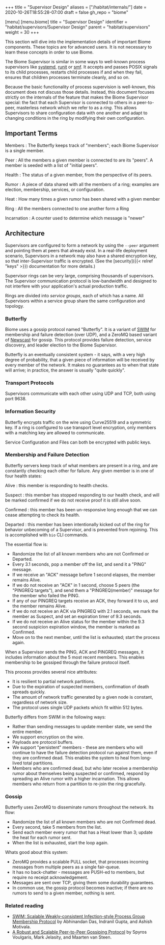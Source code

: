 +++
title = "Supervisor Design"
aliases = ["/habitat/internals/"]
date = 2020-10-26T18:55:28-07:00
draft = false
gh_repo = "biome"

[menu]
  [menu.biome]
    title = "Supervisor Design"
    identifier = "habitat/supervisors/Supervisor Design"
    parent = "habitat/supervisors"
    weight = 30
+++

This section will dive into the implementation details of important Biome components. These topics are for advanced users. It is not necessary to learn these concepts in order to use Biome.

The Biome Supervisor is similar in some ways to well-known process supervisors like [systemd](https://www.freedesktop.org/wiki/Software/systemd/), [runit](http://smarden.org/runit/) or [smf](https://en.wikipedia.org/wiki/Service_Management_Facility). It accepts and passes POSIX signals to its child processes, restarts child processes if and when they fail, ensures that children processes terminate cleanly, and so on.

Because the basic functionality of process supervision is well-known, this document does not discuss those details. Instead, this document focuses strictly on the internals of the feature that makes the Biome Supervisor special: the fact that each Supervisor is connected to others in a peer-to-peer, masterless network which we refer to as a _ring_. This allows Supervisors to share configuration data with one another and adapt to changing conditions in the ring by modifying their own configuration.

## Important Terms

Members
: The Butterfly keeps track of "members"; each Biome Supervisor is a single member.

Peer
: All the members a given member is connected to are its "peers". A member is seeded with a list of "initial peers".

Health
: The status of a given member, from the perspective of its peers.

Rumor
: A piece of data shared with all the members of a ring; examples are election, membership, services, or configuration.

Heat
: How many times a given rumor has been shared with a given member

Ring
: All the members connected to one another form a Ring

Incarnation
: A counter used to determine which message is "newer"

## Architecture

Supervisors are configured to form a network by using the `--peer` argument and pointing them at peers that already exist. In a real-life deployment scenario, Supervisors in a network may also have a shared encryption key, so that inter-Supervisor traffic is encrypted. (See the [security]({{< relref "keys" >}}) documentation for more details.)

Supervisor rings can be very large, comprising thousands of supervisors. The Supervisor communication protocol is low-bandwidth and designed to not interfere with your application's actual production traffic.

Rings are divided into _service groups_, each of which has a name. All Supervisors within a service group share the same configuration and topology.

### Butterfly

Biome uses a gossip protocol named "Butterfly". It is a variant of [SWIM](https://prakhar.me/articles/swim) for membership and failure detection (over UDP), and a ZeroMQ based variant of [Newscast](https://www.cs.unibo.it/bison/publications/ap2pc03.pdf) for gossip. This protocol provides failure detection, service discovery, and leader election to the Biome Supervisor.

Butterfly is an eventually consistent system - it says, with a very high degree of probability, that a given piece of information will be received by every member of the network. It makes no guarantees as to when that state will arrive; in practice, the answer is usually "quite quickly".

### Transport Protocols

Supervisors communicate with each other using UDP and TCP, both using port 9638.

### Information Security

Butterfly encrypts traffic on the wire using Curve25519 and a symmetric key. If a ring is configured to use transport level encryption, only members with a matching key are allowed to communicate.

Service Configuration and Files can both be encrypted with public keys.

### Membership and Failure Detection

Butterfly servers keep track of what members are present in a ring, and are constantly checking each other for failure. Any given member is in one of four health states:

Alive
: this member is responding to health checks.

Suspect
: this member has stopped responding to our health check, and will be marked confirmed if we do not receive proof it is still alive soon.

Confirmed
: this member has been un-responsive long enough that we can cease attempting to check its health.

Departed
: this member has been intentionally kicked out of the ring for behavior unbecoming of a Supervisor, and is prevented from rejoining. This is accomplished with `bio` CLI commands.

The essential flow is:

* Randomize the list of all known members who are not Confirmed or Departed.
* Every 3.1 seconds, pop a member off the list, and send it a "PING" message.
* If we receive an "ACK" message before 1 second elapses, the member remains Alive.
* If we do not receive an "ACK" in 1 second, choose 5 peers (the "PINGREQ targets"), and send them a "PINGREQ(member)" message for the member who failed the PING.
* If any of our PINGREQ targets receive an ACK, they forward it to us, and the member remains Alive.
* If we do not receive an ACK via PINGREQ with 2.1 seconds, we mark the member as Suspect, and set an expiration timer of 9.3 seconds.
* If we do not receive an Alive status for the member within the 9.3 second suspicion expiration window, the member is marked as Confirmed.
* Move on to the next member, until the list is exhausted; start the process again.

When a Supervisor sends the PING, ACK and PINGREQ messages, it includes information about the 5 most recent members. This enables membership to be gossiped through the failure protocol itself.

This process provides several nice attributes:

* It is resilient to partial network partitions.
* Due to the expiration of suspected members, confirmation of death spreads quickly.
* The amount of network traffic generated by a given node is constant, regardless of network size.
* The protocol uses single UDP packets which fit within 512 bytes.

Butterfly differs from SWIM in the following ways:

* Rather than sending messages to update member state, we send the entire member.
* We support encryption on the wire.
* Payloads are protocol buffers.
* We support "persistent" members - these are members who will continue to have the failure detection protocol run against them, even if they are confirmed dead. This enables the system to heal from long-lived total partitions.
* Members who are confirmed dead, but who later receive a membership rumor about themselves being suspected or confirmed, respond by spreading an Alive rumor with a higher incarnation. This allows members who return from a partition to re-join the ring gracefully.

### Gossip

Butterfly uses ZeroMQ to disseminate rumors throughout the network. Its flow:

* Randomize the list of all known members who are not Confirmed dead.
* Every second, take 5 members from the list.
* Send each member every rumor that has a Heat lower than 3; update the heat for each rumor sent.
* When the list is exhausted, start the loop again.

Whats good about this system:

* ZeroMQ provides a scalable PULL socket, that processes incoming messages from multiple peers as a single fair-queue.
* It has no back-chatter - messages are PUSH-ed to members, but require no receipt acknowledgement.
* Messages are sent over TCP, giving them some durability guarantees.
* In common use, the gossip protocol becomes inactive; if there are no rumors to send to a given member, nothing is sent.

### Related reading

* [SWIM: Scalable Weakly-consistent Infection-style Process Group Membership
Protocol](https://www.cs.cornell.edu/projects/Quicksilver/public_pdfs/SWIM.pdf) by Abhinandan Das, Indranil Gupta, and Ashish Motivala.
* [A Robust and Scalable Peer-to-Peer Gossiping Protocol](https://citeseerx.ist.psu.edu/viewdoc/download?doi=10.1.1.90.8773&rep=rep1&type=pdf) by Spyros Voulgaris, Mark Jelasity, and Maarten van Steen.

